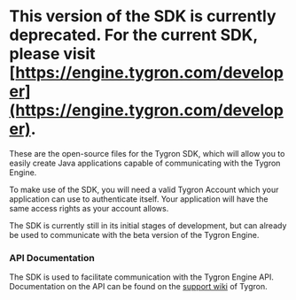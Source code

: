 # This version of the SDK is currently deprecated. For the current SDK, please visit [https://engine.tygron.com/developer](https://engine.tygron.com/developer).



These are the open-source files for the Tygron SDK, which will allow you to easily create Java applications capable of communicating with the Tygron Engine.

To make use of the SDK, you will need a valid Tygron Account which your application can use to authenticate itself. Your application will have the same access rights as your account allows.

The SDK is currently still in its initial stages of development, but can already be used to communicate with the beta version of the Tygron Engine.

### API Documentation
The SDK is used to facilitate communication with the Tygron Engine API. Documentation on the API can be found on the [support wiki](http://support.tygron.com/wiki/REST_API) of Tygron.
